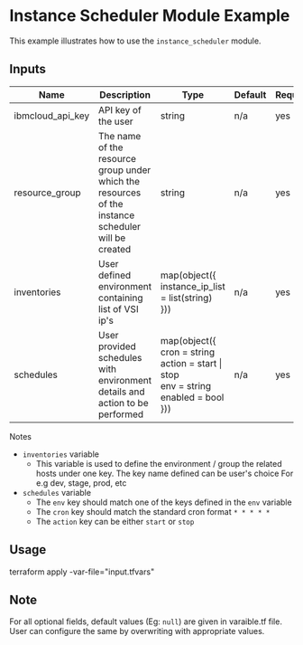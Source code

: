 # Instance Scheduler Module Example

This example illustrates how to use the `instance_scheduler` module.

<!-- BEGINNING OF PRE-COMMIT-TERRAFORM DOCS HOOK -->

## Inputs

| Name                              | Description                                           | Type   | Default | Required |
|-----------------------------------|-------------------------------------------------------|--------|---------|----------|
| ibmcloud_api_key | API key of the user | string | n/a | yes |
| resource_group | The name of the resource group under which the resources of the instance scheduler will be created | string | n/a | yes |
| inventories | User defined environment containing list of VSI ip's | map(object({<br>instance_ip_list = list(string)<br>})) | n/a | yes |
| schedules | User provided schedules with environment details and action to be performed|  map(object({<br>cron = string<br>action = start \| stop<br>env = string<br>enabled = bool<br>})) | n/a | yes |

Notes

* `inventories` variable
  * This variable is used to define the environment / group the related hosts under one key. The key name defined can be user's choice For e.g dev, stage, prod, etc
* `schedules` variable
  * The `env` key should match one of the keys defined in the `env` variable 
  * The `cron` key should match the standard cron format `* * * * *`
  * The `action` key can be either `start` or `stop`


<!-- END OF PRE-COMMIT-TERRAFORM DOCS HOOK -->

## Usage

terraform apply -var-file="input.tfvars"

## Note

For all optional fields, default values (Eg: `null`) are given in varaible.tf file. User can configure the same by overwriting with appropriate values.